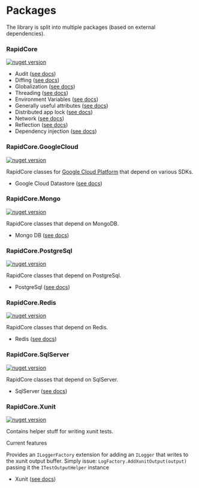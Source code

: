 # Packages

The library is split into multiple packages (based on external dependencies).

### RapidCore

[![nuget version][nuget-image-core]][nuget-url-core]

- Audit ([see docs](/Audit/Audit))
- Diffing ([see docs](/Diffing/Diffing))
- Globalization ([see docs](/Globalization/DateAndTime))
- Threading ([see docs](/Threading/AsyncAwait))
- Environment Variables ([see docs](/EnvironmentVariables/EnvironmentVariables))
- Generally useful attributes ([see docs](/Attributes/Ignore))
- Distributed app lock ([see docs](/Locking/DistributedAppLock))
- Network ([see docs](/Network/DNS))
- Reflection ([see docs](/Reflection/Attributes))
- Dependency injection ([see docs](/DependencyInjection/IRapidContainerAdapter))

### RapidCore.GoogleCloud

[![nuget version][nuget-image-google-cloud]][nuget-url-google-cloud]

RapidCore classes for [Google Cloud Platform](https://cloud.google.com) that depend on various SDKs.

- Google Cloud Datastore ([see docs](/Datastore/Introduction))

### RapidCore.Mongo

[![nuget version][nuget-image-mongo]][nuget-url-mongo]

RapidCore classes that depend on MongoDB.

- Mongo DB ([see docs](/MongoDB/Connection))

### RapidCore.PostgreSql

[![nuget version][nuget-image-postgres]][nuget-url-postgres]

RapidCore classes that depend on PostgreSql.

- PostgreSql ([see docs](/PostgreSql/PostgreSql))

### RapidCore.Redis

[![nuget version][nuget-image-redis]][nuget-url-redis]

RapidCore classes that depend on Redis.

- Redis ([see docs](/Redis/Redis))

### RapidCore.SqlServer

[![nuget version][nuget-image-sqlserver]][nuget-url-sqlserver]

RapidCore classes that depend on SqlServer.

- SqlServer ([see docs](/SqlServer/Locking))

### RapidCore.Xunit

[![nuget version][nuget-image-xunit]][nuget-url-xunit]

Contains helper stuff for writing xunit tests.

Current features

Provides an `ILoggerFactory` extension for adding an `ILogger` that writes to the xunit output buffer. Simply issue: `LogFactory.AddXunitOutput(output)` passing it the `ITestOutputHelper` instance

- Xunit ([see docs](/Xunit/Xunit))

[nuget-image-core]: https://img.shields.io/nuget/v/RapidCore.svg
[nuget-url-core]: https://www.nuget.org/packages/RapidCore

[nuget-image-google-cloud]: https://img.shields.io/nuget/v/RapidCore.GoogleCloud.svg
[nuget-url-google-cloud]: https://www.nuget.org/packages/RapidCore.GoogleCloud

[nuget-image-mongo]: https://img.shields.io/nuget/v/RapidCore.Mongo.svg
[nuget-url-mongo]: https://www.nuget.org/packages/RapidCore.Mongo

[nuget-image-postgres]: https://img.shields.io/nuget/v/RapidCore.PostgreSql.svg
[nuget-url-postgres]: https://www.nuget.org/packages/RapidCore.PostgreSql

[nuget-image-redis]: https://img.shields.io/nuget/v/RapidCore.Redis.svg
[nuget-url-redis]: https://www.nuget.org/packages/RapidCore.Redis

[nuget-image-sqlserver]: https://img.shields.io/nuget/v/RapidCore.SqlServer.svg
[nuget-url-sqlserver]: https://www.nuget.org/packages/RapidCore.SqlServer

[nuget-image-xunit]: https://img.shields.io/nuget/v/RapidCore.Xunit.svg
[nuget-url-xunit]: https://www.nuget.org/packages/RapidCore.Xunit
